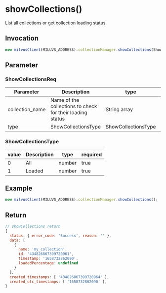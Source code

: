 # showCollections()
List all collections or get collection loading status.

## Invocation
```javascript
new milvusClient(MILUVS_ADDRESS).collectionManager.showCollections(ShowCollectionsReq);
```

## Parameter
### ShowCollectionsReq
| Parameter       | Description         | type                | required |
| --------------- | ------------------- | ------------------- | -------- |
| collection_name | Name of the collections to check for their loading status     | String array        | false    |
| type            | ShowCollectionsType | ShowCollectionsType | false    |

### ShowCollectionsType
| value | Description | type   | required |
| ----- | ----------- | ------ | -------- |
| 0     | All         | number | true     |
| 1     | Loaded      | number | true     |

## Example
```javascript
new milvusClient(MILUVS_ADDRESS).collectionManager.showCollections();
```

## Return
```javascript
// showCollections return
{
  status: { error_code: 'Success', reason: '' },
  data: [
    {
      name: 'my_collection',
      id: '434826867399720961',
      timestamp: '1658732862090',
      loadedPercentage: undefined
    }
  ]，
  created_timestamps: [ '434826867399720964' ],
  created_utc_timestamps: [ '1658732862090' ],
}
```
